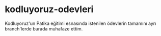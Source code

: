 # kodluyoruz-odevleri
Kodluyoruz'un Patika eğitimi esnasında istenilen ödevlerin tamamını ayrı branch'lerde burada muhafaze ettim.
